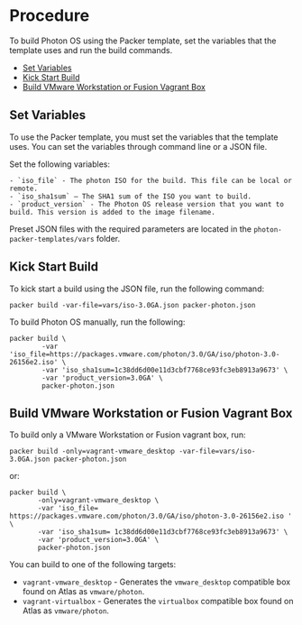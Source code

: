 # Procedure

To build Photon OS using the Packer template, set the variables that the template uses and run the build commands.

- [Set Variables](#set-variables)
- [Kick Start Build](#kick-start-build)
- [Build VMware Workstation or Fusion Vagrant Box](#build-vmware-workstation-or-fusion-vagrant-box)

## Set Variables

To use the Packer template, you must set the variables that the template uses. You can set the variables through command line or a JSON file.

Set the following variables:

    - `iso_file` - The photon ISO for the build. This file can be local or remote.
    - `iso_sha1sum` – The SHA1 sum of the ISO you want to build.
    - `product_version` - The Photon OS release version that you want to build. This version is added to the image filename. 

Preset JSON files with the required parameters are located in the `photon-packer-templates/vars` folder.

## Kick Start Build

To kick start a build using the JSON file, run the following command:

```
packer build -var-file=vars/iso-3.0GA.json packer-photon.json
```

To build Photon OS manually, run the following:

```
packer build \
        -var 'iso_file=https://packages.vmware.com/photon/3.0/GA/iso/photon-3.0-26156e2.iso' \
        -var 'iso_sha1sum=1c38dd6d00e11d3cbf7768ce93fc3eb8913a9673' \
        -var 'product_version=3.0GA' \
        packer-photon.json
```

## Build VMware Workstation or Fusion Vagrant Box

To build only a VMware Workstation or Fusion vagrant box, run:

```
packer build -only=vagrant-vmware_desktop -var-file=vars/iso-3.0GA.json packer-photon.json
```

or:

```
packer build \
       -only=vagrant-vmware_desktop \
       -var 'iso_file= https://packages.vmware.com/photon/3.0/GA/iso/photon-3.0-26156e2.iso ' \
       -var 'iso_sha1sum= 1c38dd6d00e11d3cbf7768ce93fc3eb8913a9673' \
       -var 'product_version=3.0GA' \
       packer-photon.json
```

You can build to one of the following targets:

- `vagrant-vmware_desktop` - Generates the `vmware_desktop` compatible box found on Atlas as `vmware/photon`.
- `vagrant-virtualbox` - Generates the `virtualbox` compatible box found on Atlas as `vmware/photon`.
